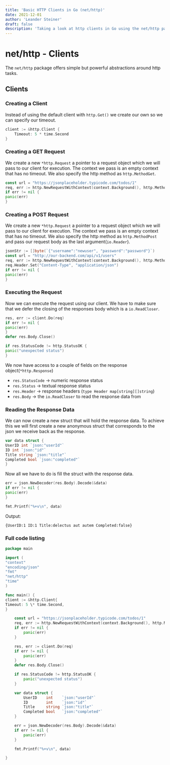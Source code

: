 ```yaml
---
title: 'Basic HTTP Clients in Go (net/http)'
date: 2021-12-01
author: 'Leander Steiner'
draft: false
description: 'Taking a look at http clients in Go using the net/http package'
---
```


# net/http - Clients

The `net/http` package offers simple but powerful abstractions around http tasks.

## Clients

### Creating a Client

Instead of using the default client with `http.Get()` we create our own so we can specify our timeout.

```go
client := &http.Client {
    Timeout: 5 * time.Second
}
```

### Creating a GET Request

We create a new `*http.Request` a pointer to a request object which we will pass to our client for execution.
The context we pass is an empty context that has no timeout.
We also specify the http method as `http.MethodGet`.

```go
const url = "https://jsonplaceholder.typicode.com/todos/1"
req, err := http.NewRequestWithContext(context.Background(), http.MethodGet, url, nil)
if err != nil {
panic(err)
}
```

### Creating a POST Request

We create a new `*http.Request` a pointer to a request object which we will pass to our client for execution.
The context we pass is an empty context that has no timeout.
We also specify the http method as `http.MethodPost` and pass our request body as the last argument(`io.Reader`).

```go
jsonStr := []byte(`{"username":"newuser", "password":"password"}`)
const url = "http://our-backend.com/api/v1/users"
req, err := http.NewRequestWithContext(context.Background(), http.MethodPost, url, bytes.NewBuffer(jsonStr))
req.Header.Set("Content-Type", "application/json")
if err != nil {
panic(err)
}
```

### Executing the Request

Now we can execute the request using our client.
We have to make sure that we defer the closing of the responses body which is a `io.ReadCloser`.

```go
res, err := client.Do(req)
if err != nil {
panic(err)
}
defer res.Body.Close()

if res.StatusCode != http.StatusOK {
panic("unexpected status")
}
```

We now have access to a couple of fields on the response object(`*http.Response`)

- `res.StatusCode` -> numeric response status
- `res.Status` -> textual response status
- `res.Header` -> response headers (`type Header map[string][]string`)
- `res.Body` -> the `io.ReadCloser` to read the response data from

### Reading the Response Data

We can now create a new struct that will hold the response data.
To achieve this we will first create a new anonymous struct that corresponds to the json we receive back as the response.

```go
var data struct {
UserID int `json:"userId"`
ID int `json:"id"`
Title string `json:"title"`
Completed bool `json:"completed"`
}
```

Now all we have to do is fill the struct with the response data.

```go
err = json.NewDecoder(res.Body).Decode(&data)
if err != nil {
panic(err)
}

fmt.Printf("%+v\n", data)
```

Output:

```
{UserID:1 ID:1 Title:delectus aut autem Completed:false}
```

### Full code listing

```go
package main

import (
"context"
"encoding/json"
"fmt"
"net/http"
"time"
)

func main() {
client := &http.Client{
Timeout: 5 \* time.Second,
}

    const url = "https://jsonplaceholder.typicode.com/todos/1"
    req, err := http.NewRequestWithContext(context.Background(), http.MethodGet, url, nil)
    if err != nil {
    	panic(err)
    }

    res, err := client.Do(req)
    if err != nil {
    	panic(err)
    }
    defer res.Body.Close()

    if res.StatusCode != http.StatusOK {
    	panic("unexpected status")
    }

    var data struct {
    	UserID    int    `json:"userId"`
    	ID        int    `json:"id"`
    	Title     string `json:"title"`
    	Completed bool   `json:"completed"`
    }

    err = json.NewDecoder(res.Body).Decode(&data)
    if err != nil {
    	panic(err)
    }

    fmt.Printf("%+v\n", data)

}
```
